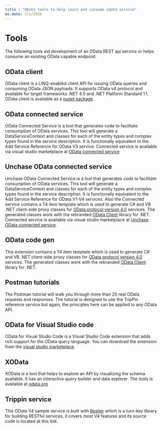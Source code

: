 ```yaml
---
title : "OData tools to help learn and consume odata service"
ms.date: 7/1/2019
---
```


# Tools

The following tools aid development of an OData REST api service or helps consume an existing OData capable endpoint.

## OData client

OData client is a LINQ-enabled client API for issuing OData queries and consuming OData JSON payloads. It supports OData v4 protocol and available for target frameworks .NET 4.5 and .NET Platform Standard 1.1. OData client is available as a [nuget package](https://www.nuget.org/packages/Microsoft.OData.Client/).

## OData connected service

OData Connected Service is a tool that generates code to facilitate consumption of OData services. This tool will generate a DataServiceContext and classes for each of the entity types and complex types found in the service description. It is functionally equivalent to the Add Service Reference for OData V3 service. Connected service is available via visual studio marketplace at [OData connected service](https://marketplace.visualstudio.com/items?itemName=laylaliu.ODataConnectedService)

## Unchase OData connected service

Unchase OData Connected Service is a tool that generates code to facilitate consumption of OData services. This tool will generate a DataServiceContext and classes for each of the entity types and complex types found in the service description. It is functionally equivalent to the Add Service Reference for OData V1-V4 services. 
Also the Connected service contains a T4 item template which is used to generate C# and VB .NET client-side proxy classes for [OData protocol version 4.0](https://docs.oasis-open.org/odata/odata/v4.0/cs02/part1-protocol/odata-v4.0-cs02-part1-protocol.doc) services. The generated classes work with the rebranded [OData Client](https://www.nuget.org/packages/Microsoft.OData.Client) library for .NET. 
Connected service is available via visual studio marketplace at [Unchase OData connected service](https://marketplace.visualstudio.com/items?itemName=Unchase.unchaseodataconnectedservice).

## OData code gen

This extension contains a T4 item template which is used to generate C# and VB .NET client-side proxy classes for [OData protocol version 4.0](https://docs.oasis-open.org/odata/odata/v4.0/cs02/part1-protocol/odata-v4.0-cs02-part1-protocol.doc) services. The generated classes work with the rebranded [OData Client](https://www.nuget.org/packages/Microsoft.OData.Client) library for .NET.

## Postman tutorials

The Postman tutorial will walk you through more than 20 real OData requests and responses. The tutorial is designed to use the TripPin reference service but again, the principles here can be applied to any OData API.

## OData for Visual Studio code

OData for Visual Studio Code is a Visual Studio Code extension that adds rich support for the OData query language.
You can download the extension from the [visual studio marketplace](https://marketplace.visualstudio.com/items?itemName=stansw.vscode-odata).

## XOData

XOData is a tool that helps to explore an API by visualizing the schema  available. It has an interactive query builder and data explorer. The tools is available at [odata.org](https://pragmatiqa.com/xodata/)

## Trippin service

This OData V4 sample service is built with [Restier](https://github.com/odata/restier) which is a turn-key library for building RESTful services, it covers most V4 features and its source code is located at this link.
